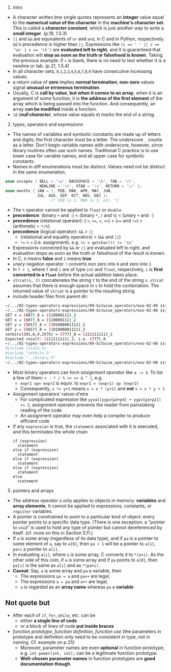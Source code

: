 01. intro
  - A character written btw single quotes represents an **integer** value equal to the **numerical value of the character** in the **machine's character set**. This is called a **_character constant_**, which is just another way to write a **small integer**. (p.19, 1.5.3)
  - `||` and `&&` are equivalents of `or` and `and`, in C and in Python, respectively. `&&`'s precedence is higher than `||`. Expressions like `(c == ' ' || c == '\n' | c == '\t')` are **evaluated left to right**, and it is guaranteed that evaluation will **stop as soon as the truth or falsehood is known**. Taking the previous example: if `c` is blank, there is no need to test whether it is a newline or tab. (p.21, 1.5.4)
  - In all character sets, `0`,`1`,`2`,`3`,`4`,`5`,`6`,`7`,`8`,`9` have consecutive increasing values.
  - a return value of **zero** implies **normal termination**; **non-zero** values signal **unusual or erroneous termination**.
  - Usually, C is **call by value**, **but when it comes to an array**, when it is an argument of some function, it is **the address of the first element** of the array which is being passed into the function. And consequently, an array **can be modified** inside a function.
  - `\0` (_**null character**_, whose value equals `0`) marks the end of a string.

02. types, operators and expressions
  - The names of variables and symbolic constants are made up of letters and digits; the first character must be a letter. The underscore `_`  counts as a letter. Don't begin variable names with underscore, however, since library routines often use such names. Traditional C practice is to use lower case for variable names, and all upper case for symbolic constants.
  - Names in diff enumerations must be distinct. Values need not be distinct in the same enumeration.
  ```c
  enum escapes { BELL = '\a', BACKSPACE = '\b', TAB = '\t',
                 NEWLINE = '\n', VTAB = '\v', RETURN = '\r' };
  enum months { JAN = 1, FEB, MAR, APR, MAY, JUN,
                JUL, AUG, SEP, OCT, NOV, DEC };
                      /* FEB is 2, MAR is 3, etc. */
  ```
  - The `%` operator cannot be applied to `float` or `double`
  - **precedence**: (binary `+` and `-`) $<$ (binary `*`, `/` and `%`) $<$ (unary `+` and `-`)
  - **precedence** (relational operator): ( `>`, `>=`, `<`, `<=`) $>$ (`==` and `!=`) $>$ (arithmetic `+-*/%`)
  - **precedence** (logical operator): `&&` $>$ `||`
    - (relatioinal and equality operators) $>$ (`&&` and `||`)
    - `!=` $>$ `=` (i.e. assignment), e.g. `(c = getchar()) != '\n'`
  - Expressions connected by `&&` or `||` are evaluated left to right, and evaluation stops as soon as the truth or falsehood of the result is known.
  - In C, `0` means **false** and `1` means **true**
  - unary negation operator `!` converts non zero into `0` and zero into `1`
  - In `f + i`, where `f` and `i` are of type `int` and `float`, respectively, `i` is **first converted to a `float`** before the actual addition takes place.
  - `strcat(s, t)` concatenates the string `t` to the end of the string `s`. `strcat` assumes that there is enough space in `s` to hold the combination. The returned value of `strcat` is a pointer to the resulting string.
  - include header files from parent dir:
  ```bash
  ~/.../02-types-operators-expressions/09-bitwise_operators/exo-02-06 ❯❯❯ gcc test1.c setbits.c ../binary.c
  ~/.../02-types-operators-expressions/09-bitwise_operators/exo-02-06 ❯❯❯ ./a.out
  SET x = (607)_8 = (110000111)_2
  GET x = (607)_8 = (110000111)_2
  SET y = (5017)_8 = (101000001111)_2
  GET y = (5017)_8 = (101000001111)_2
  setbits(391,6,4,2575) = (777)_8 = (111111111)_2
  Expected result: (111111111)_2, i.e. (777)_8
  ~/.../02-types-operators-expressions/09-bitwise_operators/exo-02-06 ❯❯❯ grep include test1.c
  #include <stdio.h>
  #include "setbits.h"
  #include "../binary.h"
  ~/.../02-types-operators-expressions/09-bitwise_operators/exo-02-06 ❯❯❯
  ```
  - Most binary operators can form _assignment operator_ like `a -= 3`. To list a few of them: `+ - * / % << >> & ^ |`, e.g.
    - `expr1 op= expr2` is equiv. to `expr1 = (expr1) op (expr2)`
    - Consequently, `x *= y+1` means `x = x * (y+1)` and **not** `x = x * y + 1`
  - Assignment operators' raison d'etre 
    - For complicated expression like `yyval[yypv[p3+p4] + yypv[p1+p2]] += 2`, assignment operator prevents the reader from painstaking reading of the code
    - An assignment operator may even help a compiler to produce efficient code
  - If any `expression` is true, the `statement` associated with it is executed, and this terminates the whole chain
    ```
    if (expression)
      statement
    else if (expression)
      statement
    else if (expression)
      statement
    else if (expression)
      statement
    else
      statement
    ```

05. pointers and arrays
  - The address operator `&` only applies to objects in memory: **variables** and **array elements**. It cannot be applied to expressions, constants, or `register` variables.
  - A pointer is constrained to point to a particular kind of object: every pointer points to a specific data type. (There is one exception: a "pointer to `void`" is used to hold any type of pointer but cannot dereferenced by itself. (cf. more on this in Section 5.11.)
  - If `a` is some array (regardless of its data type), and if `pa` is a pointer to some element of `a`, say to `a[0]`, then `pa + 1` will be a pointer to `a[1]`, `pa+i` a pointer to `a[i]`.
  - In evaluating `a[i]`, where `a` is some array, C converts it to `*(a+i)`. As the other side of this coin, if `a` is some array and if `pa` points to `a[0]`, then `pa[i]` is the same as `a[i]` and as `*(pa+i)`.
  - **Caveat**: Say, `a` is some array and `pa` a variable, then
    - The expressions `pa = a` and `pa++` are legal;
    - The expressions `a = pa` and `a++` are legal;
    - `a` is regarded as an **array name** whereas `pa` a **variable**


## Not quote but
- After each of `if`, `for`, `while`, etc. can be
  - either **a single line of code**
  - or a block of lines of code **put inside braces**
- _function prototype_, _function definition_, _function use_ (the parameters in prototype and definition only need to be consistent in type, not in naming. Cf. example on p.25)
  - Moreover, parameter names are even **optional** in function prototype, e.g. `int power(int, int);` can be a legitimate function prototype.
  - **Well-chosen parameter names** in function prototypes are **good documentation though**.
